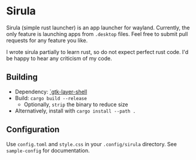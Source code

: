# Sirula

Sirula (simple rust launcher) is an app launcher for wayland.
Currently, the only feature is launching apps from `.desktop` files.
Feel free to submit pull requests for any feature you like.

I wrote sirula partially to learn rust, so do not expect perfect rust code.
I'd be happy to hear any criticism of my code.

## Building

- Dependency: [`gtk-layer-shell](https://github.com/wmww/gtk-layer-shell)
- Build: `cargo build --release`
  - Optionally, `strip` the binary to reduce size
- Alternatively, install with `cargo install --path .`

## Configuration

Use `config.toml` and `style.css` in your `.config/sirula` directory.
See `sample-config` for documentation.